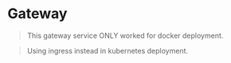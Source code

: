 
# Gateway

> This gateway service ONLY worked for docker deployment. 

> Using ingress instead in kubernetes deployment.